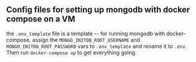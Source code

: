 ## Config files for setting up mongodb with docker compose on a VM
the `.env_template` file is a template -- for running mongodb with docker-compose, assign the `MONGO_INITDB_ROOT_USERNAME` and `MONGO_INITDB_ROOT_PASSWORD` vars to `.env_template` and rename it to `.env`. Then run `docker-compose up` to get everything going.
